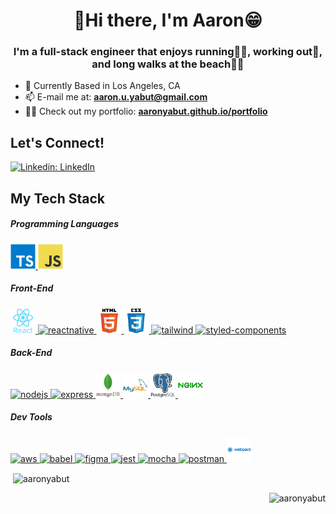 <!-- [![MasterHead](https://indoanalytica.com/static/images/bannerr.gif)](https://www.linkedin.com/in/aaron-yabut/) -->
<h1 align="center">👋Hi there, I'm Aaron😁</h1>
<h3 align="center">I'm a full-stack engineer that enjoys running🏃‍♂️, working out💪, and long walks at the beach🗿🌊</h3>

- 📍 Currently Based in Los Angeles, CA
- 📫 E-mail me at: **aaron.u.yabut@gmail.com**
- 👨‍💻 Check out my portfolio: <a href="https://aaronyabut.github.io/portfolio/" target="_blank" rel="noreferrer">**aaronyabut.github.io/portfolio**</a>

<h2 align="left">Let's Connect!</h2>

[![Linkedin: LinkedIn](https://img.shields.io/badge/linkedin-%230077B5.svg?style=for-the-badge&logo=linkedin&logoColor=white&link=https://www.linkedin.com/in/aaron-yabut/)](https://www.linkedin.com/in/aaron-yabut/)

<!-- <p align="left">
<a href="https://linkedin.com/in/aaron-yabut" target="_blank"><img align="center" src="https://raw.githubusercontent.com/rahuldkjain/github-profile-readme-generator/master/src/images/icons/Social/linked-in-alt.svg" alt="aaron-yabut" height="30" width="40" /></a>
</p> -->

<h2 align="left">My Tech Stack</h2>
<h5 align="left">Programming Languages</h5>
<p align="left"> 
<a href="https://www.typescriptlang.org/" target="_blank" rel="noreferrer"> <img src="https://raw.githubusercontent.com/devicons/devicon/master/icons/typescript/typescript-original.svg" alt="typescript" width="40" height="40"/> </a> 
<a href="https://developer.mozilla.org/en-US/docs/Web/JavaScript" target="_blank" rel="noreferrer"> <img src="https://raw.githubusercontent.com/devicons/devicon/master/icons/javascript/javascript-original.svg" alt="javascript" width="40" height="40"/> </a>
</p>
  
<h5 align="left">Front-End</h5>
<p align="left">
<a href="https://reactjs.org/" target="_blank" rel="noreferrer"> <img src="https://raw.githubusercontent.com/devicons/devicon/master/icons/react/react-original-wordmark.svg" alt="react" width="40" height="40"/> </a> 
<a href="https://reactnative.dev/" target="_blank" rel="noreferrer"> <img src="https://reactnative.dev/img/header_logo.svg" alt="reactnative" width="40" height="40"/> </a> 
<a href="https://www.w3schools.com/html/default.asp" target="_blank" rel="noreferrer"> <img src="https://raw.githubusercontent.com/devicons/devicon/master/icons/html5/html5-original-wordmark.svg" alt="html5" width="40" height="40"/> </a> 
<a href="https://www.w3schools.com/css/" target="_blank" rel="noreferrer"> <img src="https://raw.githubusercontent.com/devicons/devicon/master/icons/css3/css3-original-wordmark.svg" alt="css3" width="40" height="40"/> </a>
<a href="https://tailwindcss.com/" target="_blank" rel="noreferrer"> <img src="https://www.vectorlogo.zone/logos/tailwindcss/tailwindcss-icon.svg" alt="tailwind" width="40" height="40"/> </a>
<a href="https://styled-components.com/" target="_blank" rel="noreferrer"> <img src="https://styled-components.com/logo.png" alt="styled-components" width="40" height="40"/> </a>
</p>

<h5 align="left">Back-End</h5>
<p align="left"> 
<a href="https://nodejs.org" target="_blank" rel="noreferrer"> <img src="https://upload.wikimedia.org/wikipedia/commons/thumb/d/d9/Node.js_logo.svg/2560px-Node.js_logo.svg.png" alt="nodejs" width="50" height="30"/> </a>  
<a href="https://expressjs.com" target="_blank" rel="noreferrer"> <img src="https://skillshack.blob.core.windows.net/uploads/express.webp" alt="express" width="40" height="40"/> </a> 
<a href="https://www.mongodb.com/" target="_blank" rel="noreferrer"> <img src="https://raw.githubusercontent.com/devicons/devicon/master/icons/mongodb/mongodb-original-wordmark.svg" alt="mongodb" width="40" height="40"/> </a> 
<a href="https://www.mysql.com/" target="_blank" rel="noreferrer"> <img src="https://raw.githubusercontent.com/devicons/devicon/master/icons/mysql/mysql-original-wordmark.svg" alt="mysql" width="40" height="40"/> </a> 
<a href="https://www.postgresql.org" target="_blank" rel="noreferrer"> <img src="https://raw.githubusercontent.com/devicons/devicon/master/icons/postgresql/postgresql-original-wordmark.svg" alt="postgresql" width="40" height="40"/> </a>
<a href="https://www.nginx.com" target="_blank" rel="noreferrer"> <img src="https://raw.githubusercontent.com/devicons/devicon/master/icons/nginx/nginx-original.svg" alt="nginx" width="40" height="40"/> </a> 
</p>

<h5 align="left">Dev Tools</h5>
<p align="left"> 
<a href="https://aws.amazon.com" target="_blank" rel="noreferrer"> <img src="https://www.hava.io/hs-fs/hubfs/AWS_400x300_Trans.png?width=500&name=AWS_400x300_Trans.png" alt="aws" width="65" height="40"/> </a> 
<a href="https://babeljs.io/" target="_blank" rel="noreferrer"> <img src="https://upload.wikimedia.org/wikipedia/commons/thumb/0/02/Babel_Logo.svg/1280px-Babel_Logo.svg.png" alt="babel" width="55" height="30"/> </a> 
<a href="https://www.figma.com/" target="_blank" rel="noreferrer"> <img src="https://www.vectorlogo.zone/logos/figma/figma-icon.svg" alt="figma" width="40" height="40"/> </a> 
<a href="https://jestjs.io" target="_blank" rel="noreferrer"> <img src="https://www.vectorlogo.zone/logos/jestjsio/jestjsio-icon.svg" alt="jest" width="40" height="40"/> </a> 
<a href="https://mochajs.org" target="_blank" rel="noreferrer"> <img src="https://www.vectorlogo.zone/logos/mochajs/mochajs-icon.svg" alt="mocha" width="40" height="40"/> </a> 
<a href="https://postman.com" target="_blank" rel="noreferrer"> <img src="https://www.vectorlogo.zone/logos/getpostman/getpostman-icon.svg" alt="postman" width="40" height="40"/> </a> 
<a href="https://webpack.js.org" target="_blank" rel="noreferrer"> <img src="https://raw.githubusercontent.com/devicons/devicon/d00d0969292a6569d45b06d3f350f463a0107b0d/icons/webpack/webpack-original-wordmark.svg" alt="webpack" width="40" height="40"/> </a>
</p>

<p>&nbsp;<img align="center" src="https://github-readme-stats.vercel.app/api?username=aaronyabut&show_icons=true&locale=en" alt="aaronyabut" /></p>

<p align="right"> <img src="https://komarev.com/ghpvc/?username=aaronyabut&label=Profile%20views&color=0e75b6&style=flat" alt="aaronyabut" /> </p>

<!--
**Aaronyabut/Aaronyabut** is a ✨ _special_ ✨ repository because its `README.md` (this file) appears on your GitHub profile.

Here are some ideas to get you started:

- 🔭 I’m currently working on ...
- 🌱 I’m currently learning ...
- 👯 I’m looking to collaborate on ...
- 🤔 I’m looking for help with ...
- 💬 Ask me about ...
- 📫 How to reach me: ...
- 😄 Pronouns: ...
- ⚡ Fun fact: ...
-->
